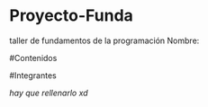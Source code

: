 # Proyecto-Funda
taller de fundamentos de la programación
Nombre:

#Contenidos 

#Integrantes 



*hay que rellenarlo xd*
